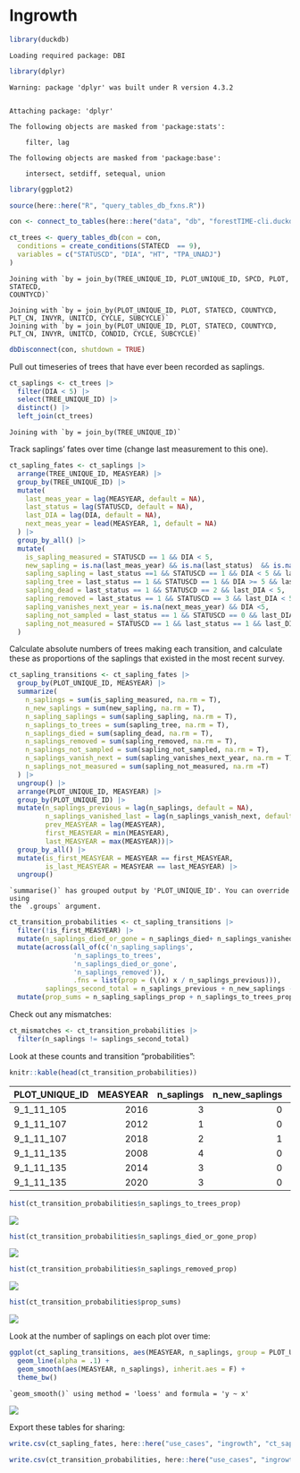 # Ingrowth

``` r
library(duckdb)
```

    Loading required package: DBI

``` r
library(dplyr)
```

    Warning: package 'dplyr' was built under R version 4.3.2


    Attaching package: 'dplyr'

    The following objects are masked from 'package:stats':

        filter, lag

    The following objects are masked from 'package:base':

        intersect, setdiff, setequal, union

``` r
library(ggplot2)

source(here::here("R", "query_tables_db_fxns.R"))

con <- connect_to_tables(here::here("data", "db", "forestTIME-cli.duckdb"))

ct_trees <- query_tables_db(con = con,
  conditions = create_conditions(STATECD  == 9),
  variables = c("STATUSCD", "DIA", "HT", "TPA_UNADJ")
)
```

    Joining with `by = join_by(TREE_UNIQUE_ID, PLOT_UNIQUE_ID, SPCD, PLOT, STATECD,
    COUNTYCD)`

    Joining with `by = join_by(PLOT_UNIQUE_ID, PLOT, STATECD, COUNTYCD, PLT_CN, INVYR, UNITCD, CYCLE, SUBCYCLE)`
    Joining with `by = join_by(PLOT_UNIQUE_ID, PLOT, STATECD, COUNTYCD, PLT_CN, INVYR, UNITCD, CONDID, CYCLE, SUBCYCLE)`

``` r
dbDisconnect(con, shutdown = TRUE)
```

Pull out timeseries of trees that have ever been recorded as saplings.

``` r
ct_saplings <- ct_trees |>
  filter(DIA < 5) |>
  select(TREE_UNIQUE_ID) |>
  distinct() |>
  left_join(ct_trees)
```

    Joining with `by = join_by(TREE_UNIQUE_ID)`

Track saplings’ fates over time (change last measurement to this one).

``` r
ct_sapling_fates <- ct_saplings |>
  arrange(TREE_UNIQUE_ID, MEASYEAR) |>
  group_by(TREE_UNIQUE_ID) |>
  mutate(
    last_meas_year = lag(MEASYEAR, default = NA),
    last_status = lag(STATUSCD, default = NA),
    last_DIA = lag(DIA, default = NA),
    next_meas_year = lead(MEASYEAR, 1, default = NA)
  ) |>
  group_by_all() |>
  mutate(
    is_sapling_measured = STATUSCD == 1 && DIA < 5,
    new_sapling = is.na(last_meas_year) && is.na(last_status)  && is.na(last_DIA) && STATUSCD == 1,
    sapling_sapling = last_status ==1 && STATUSCD == 1 && DIA < 5 && last_DIA < 5,
    sapling_tree = last_status == 1 && STATUSCD == 1 && DIA >= 5 && last_DIA < 5,
    sapling_dead = last_status == 1 && STATUSCD == 2 && last_DIA < 5,
    sapling_removed = last_status == 1 && STATUSCD == 3 && last_DIA < 5,
    sapling_vanishes_next_year = is.na(next_meas_year) && DIA <5,
    sapling_not_sampled = last_status == 1 && STATUSCD == 0 && last_DIA < 5,
    sapling_not_measured = STATUSCD == 1 && last_status == 1 && last_DIA <5 && is.na(DIA)
  )
```

Calculate absolute numbers of trees making each transition, and
calculate these as proportions of the saplings that existed in the most
recent survey.

``` r
ct_sapling_transitions <- ct_sapling_fates |>
  group_by(PLOT_UNIQUE_ID, MEASYEAR) |>
  summarize(
    n_saplings = sum(is_sapling_measured, na.rm = T),
    n_new_saplings = sum(new_sapling, na.rm = T),
    n_sapling_saplings = sum(sapling_sapling, na.rm = T),
    n_saplings_to_trees = sum(sapling_tree, na.rm = T),
    n_saplings_died = sum(sapling_dead, na.rm = T),
    n_saplings_removed = sum(sapling_removed, na.rm = T),
    n_saplings_not_sampled = sum(sapling_not_sampled, na.rm = T),
    n_saplings_vanish_next = sum(sapling_vanishes_next_year, na.rm = T),
    n_saplings_not_measured = sum(sapling_not_measured, na.rm =T)
  ) |>
  ungroup() |>
  arrange(PLOT_UNIQUE_ID, MEASYEAR) |> 
  group_by(PLOT_UNIQUE_ID) |> 
  mutate(n_saplings_previous = lag(n_saplings, default = NA),
         n_saplings_vanished_last = lag(n_saplings_vanish_next, default = NA),
         prev_MEASYEAR = lag(MEASYEAR),
         first_MEASYEAR = min(MEASYEAR),
         last_MEASYEAR = max(MEASYEAR))|>
  group_by_all() |>
  mutate(is_first_MEASYEAR = MEASYEAR == first_MEASYEAR,
         is_last_MEASYEAR = MEASYEAR == last_MEASYEAR) |>
  ungroup() 
```

    `summarise()` has grouped output by 'PLOT_UNIQUE_ID'. You can override using
    the `.groups` argument.

``` r
ct_transition_probabilities <- ct_sapling_transitions |>
  filter(!is_first_MEASYEAR) |>
  mutate(n_saplings_died_or_gone = n_saplings_died+ n_saplings_vanished_last) |> 
  mutate(across(all_of(c('n_sapling_saplings',
                'n_saplings_to_trees',
                'n_saplings_died_or_gone',
                'n_saplings_removed')),
                .fns = list(prop = (\(x) x / n_saplings_previous))),
         saplings_second_total = n_saplings_previous + n_new_saplings - n_saplings_to_trees - n_saplings_died - n_saplings_removed - n_saplings_vanished_last - n_saplings_not_sampled - n_saplings_not_measured) |>
  mutate(prop_sums = n_sapling_saplings_prop + n_saplings_to_trees_prop + n_saplings_died_or_gone_prop + n_saplings_removed_prop)
```

Check out any mismatches:

``` r
ct_mismatches <- ct_transition_probabilities |>
  filter(n_saplings != saplings_second_total)
```

Look at these counts and transition “probabilities”:

``` r
knitr::kable(head(ct_transition_probabilities))
```

| PLOT_UNIQUE_ID | MEASYEAR | n_saplings | n_new_saplings | n_sapling_saplings | n_saplings_to_trees | n_saplings_died | n_saplings_removed | n_saplings_not_sampled | n_saplings_vanish_next | n_saplings_not_measured | n_saplings_previous | n_saplings_vanished_last | prev_MEASYEAR | first_MEASYEAR | last_MEASYEAR | is_first_MEASYEAR | is_last_MEASYEAR | n_saplings_died_or_gone | n_sapling_saplings_prop | n_saplings_to_trees_prop | n_saplings_died_or_gone_prop | n_saplings_removed_prop | saplings_second_total | prop_sums |
|:---------------|---------:|-----------:|---------------:|-------------------:|--------------------:|----------------:|-------------------:|-----------------------:|-----------------------:|------------------------:|--------------------:|-------------------------:|--------------:|---------------:|--------------:|:------------------|:-----------------|------------------------:|------------------------:|-------------------------:|-----------------------------:|------------------------:|----------------------:|----------:|
| 9_1_11_105     |     2016 |          3 |              0 |                  3 |                   0 |               0 |                  0 |                      0 |                      3 |                       0 |                   3 |                        0 |          2010 |           2010 |          2016 | FALSE             | TRUE             |                       0 |                    1.00 |                    0.000 |                        0.000 |                       0 |                     3 |         1 |
| 9_1_11_107     |     2012 |          1 |              0 |                  1 |                   0 |               1 |                  0 |                      0 |                      0 |                       0 |                   4 |                        2 |          2008 |           2008 |          2018 | FALSE             | FALSE            |                       3 |                    0.25 |                    0.000 |                        0.750 |                       0 |                     1 |         1 |
| 9_1_11_107     |     2018 |          2 |              1 |                  1 |                   0 |               0 |                  0 |                      0 |                      2 |                       0 |                   1 |                        0 |          2012 |           2008 |          2018 | FALSE             | TRUE             |                       0 |                    1.00 |                    0.000 |                        0.000 |                       0 |                     2 |         1 |
| 9_1_11_135     |     2008 |          4 |              0 |                  4 |                   1 |               3 |                  0 |                      0 |                      0 |                       0 |                   8 |                        0 |          2003 |           2003 |          2020 | FALSE             | FALSE            |                       3 |                    0.50 |                    0.125 |                        0.375 |                       0 |                     4 |         1 |
| 9_1_11_135     |     2014 |          3 |              0 |                  3 |                   0 |               1 |                  0 |                      0 |                      0 |                       0 |                   4 |                        0 |          2008 |           2003 |          2020 | FALSE             | FALSE            |                       1 |                    0.75 |                    0.000 |                        0.250 |                       0 |                     3 |         1 |
| 9_1_11_135     |     2020 |          3 |              0 |                  3 |                   0 |               0 |                  0 |                      0 |                      3 |                       0 |                   3 |                        0 |          2014 |           2003 |          2020 | FALSE             | TRUE             |                       0 |                    1.00 |                    0.000 |                        0.000 |                       0 |                     3 |         1 |

``` r
hist(ct_transition_probabilities$n_saplings_to_trees_prop)
```

![](ingrowth_files/figure-commonmark/unnamed-chunk-6-1.png)

``` r
hist(ct_transition_probabilities$n_saplings_died_or_gone_prop)
```

![](ingrowth_files/figure-commonmark/unnamed-chunk-6-2.png)

``` r
hist(ct_transition_probabilities$n_saplings_removed_prop)
```

![](ingrowth_files/figure-commonmark/unnamed-chunk-6-3.png)

``` r
hist(ct_transition_probabilities$prop_sums)
```

![](ingrowth_files/figure-commonmark/unnamed-chunk-6-4.png)

Look at the number of saplings on each plot over time:

``` r
ggplot(ct_sapling_transitions, aes(MEASYEAR, n_saplings, group = PLOT_UNIQUE_ID)) + 
  geom_line(alpha = .1) +
  geom_smooth(aes(MEASYEAR, n_saplings), inherit.aes = F) +
  theme_bw()
```

    `geom_smooth()` using method = 'loess' and formula = 'y ~ x'

![](ingrowth_files/figure-commonmark/unnamed-chunk-7-1.png)

Export these tables for sharing:

``` r
write.csv(ct_sapling_fates, here::here("use_cases", "ingrowth", "ct_sapling_fates.csv"), row.names = F)

write.csv(ct_transition_probabilities, here::here("use_cases", "ingrowth", "ct_transition_probabilities.csv"), row.names = F)
```

